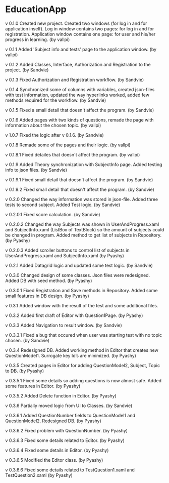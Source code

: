 # EducationApp
v 0.1.0 Created new project. Created two windows (for log in and for application inself). Log in window contains two pages: for log in and 
for registration. Application window contains one page: for user and his/her progress in learning. (by vallpi)

v 0.1.1 Added 'Subject info and tests' page to the application window. (by vallpi)

v 0.1.2 Added Classes, Interface, Authorization and Registration to the project. (by Sandvie)

v 0.1.3 Fixed Authorization and Registration workflow. (by Sandvie)

v 0.1.4 Synchronized some of columns with variables, created json-files with test information, updated the way hyperlinks worked, added few methods required for the workflow. (by Sandvie)

v 0.1.5 Fixed a small detail that doesn't affect the program. (by Sandvie)

v 0.1.6 Added pages with two kinds of questions, remade the page with information about the chosen topic. (by vallpi)

v 1.0.7 Fixed the logic after v 0.1.6. (by Sandvie)

v 0.1.8 Remade some of the pages and their logic. (by vallpi)

v 0.1.8.1 Fixed detailes that doesn't affect the program. (by vallpi)

v 0.1.9 Added Theory synchronization with SubjectInfo page. Added testing info to json files. (by Sandvie)

v 0.1.9.1 Fixed small detail that doesn't affect the program. (by Sandvie)

v 0.1.9.2 Fixed small detail that doesn't affect the program. (by Sandvie)

v 0.2.0 Changed the way information was stored in json-file. Added three tests to second subject. Added Test logic. (by Sandvie)

v 0.2.0.1 Fixed score calculation. (by Sandvie)

v 0.2.0.2 Changed the way Subjects was shown in UserAndProgress.xaml and SubjectInfo.xaml (ListBox of TextBlock) so the amount of subjects could be changed in program. Added method to get list of subjects in Repository. (by Pyashy)

v 0.2.0.3 Added scroller buttons to control list of subjects in UserAndProgress.xaml and SubjectInfo.xaml (by Pyashy)

v 0.2.1 Added Datagrid logic and updated some test logic. (by Sandvie)

v 0.3.0 Changed design of some classes. Json files were redesigned. Added DB with seed method. (by Pyashy)

v 0.3.0.1 Fixed Registration and Save methods in Repository. Added some small features in DB design. (by Pyashy)

v 0.3.1 Added window with the result of the test and some additional files.

v 0.3.2 Added first draft of Editor with Question1Page. (by Pyashy)

v 0.3.3 Added Navigation to result window. (by Sandvie)

v 0.3.3.1 Fixed a bug that occured when user was starting test with no topic chosen. (by Sandvie)

v 0.3.4 Redesigned DB. Added working method in Editor that creates new QuestionModel1. Surrogate key Id’s are minimized. (by Pyashy)

v 0.3.5 Created pages in Editor for adding QuestionModel2, Subject, Topic to DB. (by Pyashy)

v 0.3.5.1 Fixed some details so adding questions is now almost safe. Added some features in Editor. (by Pyashy)

v 0.3.5.2 Added Delete function in Editor. (by Pyashy)

v 0.3.6 Partially moved logic from UI to Classes. (by Sandvie)

v 0.3.6.1 Added QuestionNumber fields to QuestionModel1 and QuestionModel2. Redesigned DB. (by Pyashy)

v 0.3.6.2 Fixed problem with QuestionNumber. (by Pyashy)

v 0.3.6.3 Fixed some details related to Editor. (by Pyashy)

v 0.3.6.4 Fixed some details in Editor. (by Pyashy)

v 0.3.6.5 Modified the Editor class. (by Pyashy)

v 0.3.6.6 Fixed some details related to TestQuestion1.xaml and TestQuestion2.xaml (by Pyashy)

